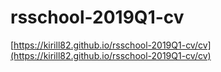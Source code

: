 # rsschool-2019Q1-cv
[https://kirill82.github.io/rsschool-2019Q1-cv/cv](https://kirill82.github.io/rsschool-2019Q1-cv/cv)